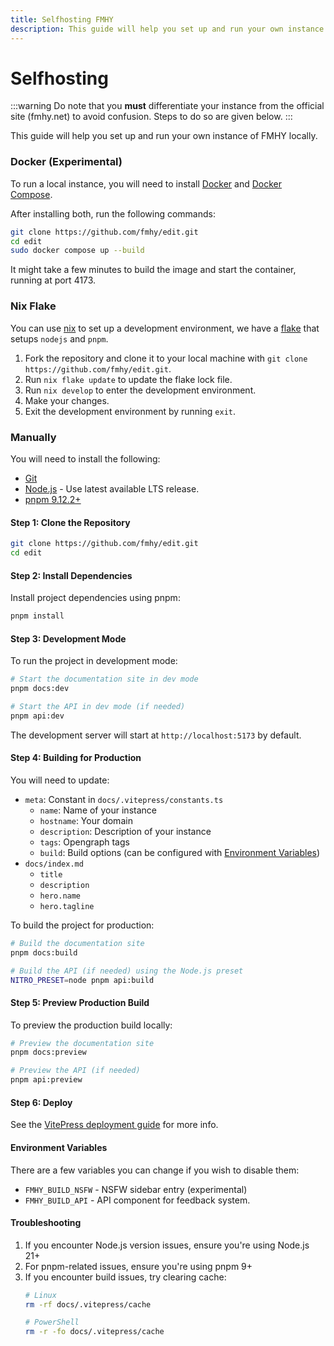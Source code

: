 ```yaml
---
title: Selfhosting FMHY
description: This guide will help you set up and run your own instance of FMHY locally.
---
```


# Selfhosting

:::warning
Do note that you **must** differentiate your instance from the official site (fmhy.net) to avoid confusion. Steps to do so are given below.
:::

This guide will help you set up and run your own instance of FMHY locally.

### Docker (Experimental)

To run a local instance, you will need to install [Docker](https://docs.docker.com/get-docker/) and [Docker Compose](https://docs.docker.com/compose/install/).

After installing both, run the following commands:

```bash
git clone https://github.com/fmhy/edit.git
cd edit
sudo docker compose up --build
```

It might take a few minutes to build the image and start the container, running at port 4173.

### Nix Flake

You can use [nix](https://nixos.org/) to set up a development environment, we have a [flake](https://nixos.wiki/wiki/Flakes) that setups `nodejs` and `pnpm`.

1. Fork the repository and clone it to your local machine with `git clone https://github.com/fmhy/edit.git`.
2. Run `nix flake update` to update the flake lock file.
3. Run `nix develop` to enter the development environment.
4. Make your changes.
5. Exit the development environment by running `exit`.

### Manually

You will need to install the following:
- [Git](https://git-scm.com/downloads)
- [Node.js](https://nodejs.org/en/download/) - Use latest available LTS release.
- [pnpm 9.12.2+](https://pnpm.io/installation)

#### Step 1: Clone the Repository

```bash
git clone https://github.com/fmhy/edit.git
cd edit
```

#### Step 2: Install Dependencies

Install project dependencies using pnpm:

```bash
pnpm install
```

#### Step 3: Development Mode

To run the project in development mode:

```bash
# Start the documentation site in dev mode
pnpm docs:dev

# Start the API in dev mode (if needed)
pnpm api:dev
```

The development server will start at `http://localhost:5173` by default.

#### Step 4: Building for Production

You will need to update:
- `meta`: Constant in `docs/.vitepress/constants.ts`
  - `name`: Name of your instance
  - `hostname`: Your domain
  - `description`: Description of your instance
  - `tags`: Opengraph tags
  - `build`: Build options (can be configured with [Environment Variables](/other/selfhosting#environment-variables))
- `docs/index.md`
  - `title`
  - `description`
  - `hero.name`
  - `hero.tagline`

To build the project for production:

```bash
# Build the documentation site
pnpm docs:build

# Build the API (if needed) using the Node.js preset
NITRO_PRESET=node pnpm api:build
```

#### Step 5: Preview Production Build

To preview the production build locally:

```bash
# Preview the documentation site
pnpm docs:preview

# Preview the API (if needed)
pnpm api:preview
```

#### Step 6: Deploy

See the [VitePress deployment guide](https://vitepress.dev/guide/deploy) for more info.

#### Environment Variables

There are a few variables you can change if you wish to disable them:

- `FMHY_BUILD_NSFW` - NSFW sidebar entry (experimental)
- `FMHY_BUILD_API` - API component for feedback system.

#### Troubleshooting

1. If you encounter Node.js version issues, ensure you're using Node.js 21+
2. For pnpm-related issues, ensure you're using pnpm 9+
3. If you encounter build issues, try clearing cache:
    ```bash
    # Linux
    rm -rf docs/.vitepress/cache

    # PowerShell
    rm -r -fo docs/.vitepress/cache
    ```